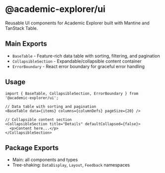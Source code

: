 # @academic-explorer/ui

Reusable UI components for Academic Explorer built with Mantine and TanStack Table.

## Main Exports

- `BaseTable` - Feature-rich data table with sorting, filtering, and pagination
- `CollapsibleSection` - Expandable/collapsible content container
- `ErrorBoundary` - React error boundary for graceful error handling

## Usage

```tsx
import { BaseTable, CollapsibleSection, ErrorBoundary } from '@academic-explorer/ui';

// Data table with sorting and pagination
<BaseTable data={items} columns={columnDefs} pageSize={20} />

// Collapsible content section
<CollapsibleSection title="Details" defaultCollapsed={false}>
  <p>Content here...</p>
</CollapsibleSection>
```

## Package Exports

- Main: all components and types
- Tree-shaking: `DataDisplay`, `Layout`, `Feedback` namespaces